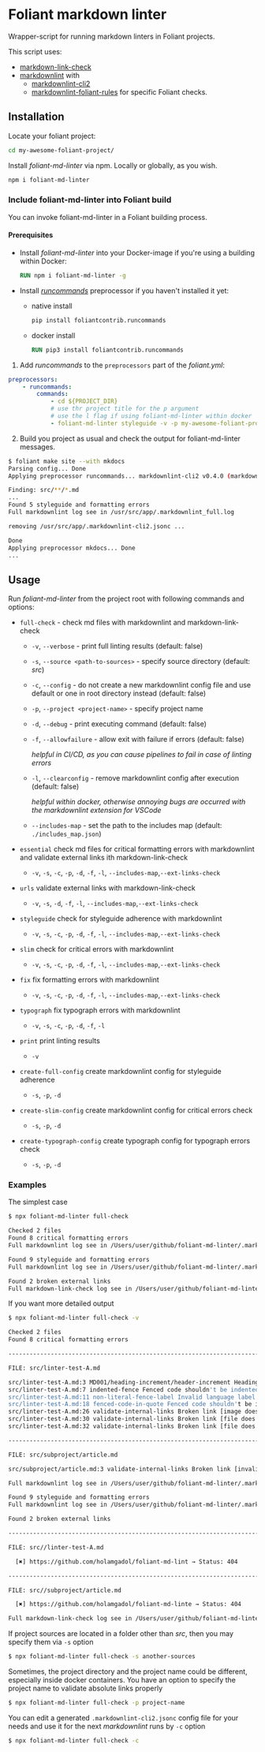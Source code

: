 # Foliant markdown linter

Wrapper-script for running markdown linters in Foliant projects.

This script uses:
- [markdown-link-check](https://github.com/tcort/markdown-link-check)
- [markdownlint](https://github.com/DavidAnson/markdownlint) with
  - [markdownlint-cli2](https://github.com/DavidAnson/markdownlint-cli2)
  - [markdownlint-foliant-rules](https://github.com/holamgadol/markdownlint-foliant-rules)
  for specific Foliant checks.

## Installation

Locate your foliant project:

```bash
cd my-awesome-foliant-project/
```

Install _foliant-md-linter_ via npm. Locally or globally, as you wish.

```bash
npm i foliant-md-linter
```

### Include foliant-md-linter into Foliant build

You can invoke foliant-md-linter in a Foliant building process.

#### Prerequisites

- Install _foliant-md-linter_ into your Docker-image if you're using a building within Docker:

  ```dockerfile
  RUN npm i foliant-md-linter -g
  ```

- Install [_runcommands_](https://foliant-docs.github.io/docs/preprocessors/runcommands/) preprocessor
if you haven't installed it yet:

    - native install

      ```bash
      pip install foliantcontrib.runcommands
      ```

    - docker install

      ```dockerfile
      RUN pip3 install foliantcontrib.runcommands
      ```

1. Add _runcommands_ to the `preprocessors` part of the _foliant.yml_:

  ```yml
  preprocessors:
      - runcommands:
          commands:
              - cd ${PROJECT_DIR}
              # use thr project title for the p argument
              # use the l flag if using foliant-md-linter within docker
              - foliant-md-linter styleguide -v -p my-awesome-foliant-project -s src -l
  ```

2. Build you project as usual and check the output for foliant-md-linter messages.

  ```bash
  $ foliant make site --with mkdocs
  Parsing config... Done
  Applying preprocessor runcommands... markdownlint-cli2 v0.4.0 (markdownlint v0.25.1)

  Finding: src/**/*.md
  ...
  Found 5 styleguide and formatting errors
  Full markdownlint log see in /usr/src/app/.markdownlint_full.log

  removing /usr/src/app/.markdownlint-cli2.jsonc ...

  Done
  Applying preprocessor mkdocs... Done
  ...
  ```

## Usage

Run _foliant-md-linter_ from the project root with following commands and options:

- `full-check` - check md files with markdownlint and markdown-link-check
    - `-v`, `--verbose` - print full linting results (default: false)
    - `-s`, `--source <path-to-sources>` - specify source directory (default: _src_)
    - `-c`, `--config` - do not create a new markdownlint config file and use default or one in root directory instead (default: false)
    - `-p`, `--project <project-name>` - specify project name
    - `-d`, `--debug` - print executing command (default: false)
    - `-f`, `--allowfailure` - allow exit with failure if errors (default: false)

      _helpful in CI/CD, as you can cause pipelines to fail in case of linting errors_

    - `-l`, `--clearconfig` - remove markdownlint config after execution (default: false)

      _helpful within docker, otherwise annoying bugs are occurred with the markdownlint extension for VSCode_

    - `--includes-map` - set the path to the includes map (default: `./includes_map.json`)

- `essential` check md files for critical formatting errors with markdownlint and validate external links ith markdown-link-check
  - `-v`, `-s`, `-c`, `-p`, `-d`, `-f`, `-l`, `--includes-map`,`--ext-links-check`
- `urls` validate external links with markdown-link-check
    - `-v`, `-s`, `-d`, `-f`, `-l`, `--includes-map`,`--ext-links-check`
- `styleguide` check for styleguide adherence with markdownlint
    - `-v`, `-s`, `-c`, `-p`, `-d`, `-f`, `-l`, `--includes-map`,`--ext-links-check`
- `slim` check for critical errors with markdownlint
    - `-v`, `-s`, `-c`, `-p`, `-d`, `-f`, `-l`, `--includes-map`,`--ext-links-check`
- `fix` fix formatting errors with markdownlint
    - `-v`, `-s`, `-c`, `-p`, `-d`, `-f`, `-l`, `--includes-map`,`--ext-links-check`
- `typograph` fix typograph errors with markdownlint
    - `-v`, `-s`, `-c`, `-p`, `-d`, `-f`, `-l`
- `print` print linting results
    - `-v`
- `create-full-config` create markdownlint config for styleguide adherence
    - `-s`, `-p`, `-d`
- `create-slim-config` create markdownlint config for critical errors check
    - `-s`, `-p`, `-d`
- `create-typograph-config` create typograph config for typograph errors check
    - `-s`, `-p`, `-d`

### Examples

The simplest case

```bash
$ npx foliant-md-linter full-check

Checked 2 files
Found 8 critical formatting errors
Full markdownlint log see in /Users/user/github/foliant-md-linter/.markdownlint_slim.log

Found 9 styleguide and formatting errors
Full markdownlint log see in /Users/user/github/foliant-md-linter/.markdownlint_full.log

Found 2 broken external links
Full markdown-link-check log see in /Users/user/github/foliant-md-linter/.markdownlinkcheck.log

```

If you want more detailed output

```bash
$ npx foliant-md-linter full-check -v

Checked 2 files
Found 8 critical formatting errors

--------------------------------------------------------------------------------

FILE: src/linter-test-A.md

src/linter-test-A.md:3 MD001/heading-increment/header-increment Heading levels should only increment by one level at a time [Expected: h2; Actual: h3]
src/linter-test-A.md:7 indented-fence Fenced code shouldn't be indented by 1 to 3 spaces [Context: "   ```bash"]
src/linter-test-A.md:11 non-literal-fence-label Invalid language label in fenced code block
src/linter-test-A.md:18 fenced-code-in-quote Fenced code shouldn't be in quote
src/linter-test-A.md:26 validate-internal-links Broken link [image does not exist] [Context: "/red-circle.png"]
src/linter-test-A.md:30 validate-internal-links Broken link [file does not exist] [Context: "/another-project/subproject/article"]
src/linter-test-A.md:32 validate-internal-links Broken link [file does not exist] [Context: "/another-project/subproject/article#anchor"]

--------------------------------------------------------------------------------

FILE: src/subproject/article.md

src/subproject/article.md:3 validate-internal-links Broken link [invalid local anchor] [Context: "#anchor"]

Full markdownlint log see in /Users/user/github/foliant-md-linter/.markdownlint_slim.log

Found 9 styleguide and formatting errors
Full markdownlint log see in /Users/user/github/foliant-md-linter/.markdownlint_full.log

Found 2 broken external links

--------------------------------------------------------------------------------

FILE: src//linter-test-A.md

  [✖] https://github.com/holamgadol/foliant-md-lint → Status: 404

--------------------------------------------------------------------------------

FILE: src//subproject/article.md

  [✖] https://github.com/holamgadol/foliant-md-linte → Status: 404

Full markdown-link-check log see in /Users/user/github/foliant-md-linter/.markdownlinkcheck.log
```

If project sources are located in a folder other than _src_, then you may specify them via `-s` option

```bash
$ npx foliant-md-linter full-check -s another-sources
```

Sometimes, the project directory and the project name could be different, especially inside docker containers.
You have an option to specify the project name to validate absolute links properly

```bash
$ npx foliant-md-linter full-check -p project-name
```

You can edit a generated `.markdownlint-cli2.jsonc` config file for your needs
and use it for the next _markdownlint_ runs by `-c` option

```bash
$ npx foliant-md-linter full-check -c
```
